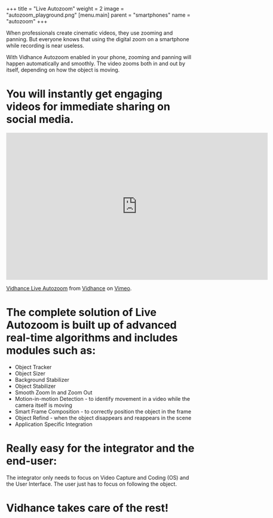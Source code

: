 +++
title = "Live Autozoom"
weight = 2
image = "autozoom_playground.png"
[menu.main]
parent = "smartphones"
name = "autozoom"
+++

When professionals create cinematic videos, they use zooming and panning. But everyone knows that using the digital zoom on a smartphone while recording is near useless. 

With Vidhance Autozoom enabled in your phone, zooming and panning will happen automatically and smoothly. The video zooms both in and out by itself, depending on how the object is moving. 

# You will instantly get engaging videos for immediate sharing on social media.

<iframe src="https://player.vimeo.com/video/159426475?title=0&byline=0&portrait=0" width="700" height="394" frameborder="0" webkitallowfullscreen mozallowfullscreen allowfullscreen></iframe>
<p><a href="https://vimeo.com/159426475">Vidhance Live Autozoom</a> from <a href="https://vimeo.com/user49017225">Vidhance</a> on <a href="https://vimeo.com">Vimeo</a>.</p>

# The complete solution of Live Autozoom is built up of advanced real-time algorithms and includes modules such as:

- Object Tracker
- Object Sizer
- Background Stabilizer
- Object Stabilizer
- Smooth Zoom In and Zoom Out
- Motion-in-motion Detection - to identify movement in a video while the camera itself is moving
- Smart Frame Composition - to correctly position the object in the frame
- Object Refind - when the object disappears and reappears in the scene
- Application Specific Integration

# Really easy for the integrator and the end-user:

The integrator only needs to focus on Video Capture and Coding (OS) and the User Interface. The user just has to focus on following the object. 

# Vidhance takes care of the rest!

